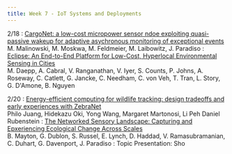 ```yaml
---
title: Week 7 - IoT Systems and Deployments
---
```


2/18
: [CargoNet: a low-cost micropower sensor ndoe exploiting quasi-passive wakeup for adaptive asychronous monitoring of exceptional events](https://dl.acm.org/doi/abs/10.1145/1322263.1322278?casa_token=7NmGSWdsLYIAAAAA:kij7ieLwOD8X8sMlketdWMv1w-6DVYrCQzD_7F239UG6W4ntLIXRAIIINC7QKRqk5wz82Liakb4)<br /> M. Malinowski, M. Moskwa, M. Feldmeier, M. Laibowitz, J. Paradiso
: [Eclipse: An End-to-End Platform for Low-Cost, Hyperlocal Environmental Sensing in Cities](https://www.microsoft.com/en-us/research/uploads/prod/2022/05/ACM_2022-IPSN_FINAL_Eclipse.pdf)<br /> M. Daepp, A. Cabral, V. Ranganathan, V. Iyer, S. Counts, P. Johns, A. Roseway, C. Catlett, G. Jancke, C. Needham, C. von Veh, T. Tran, L. Story, G. D'Amone, B. Nguyen

2/20
: [Energy-efficient computing for wildlife tracking: design tradeoffs and early experiences with ZebraNet](https://dl.acm.org/doi/abs/10.1145/605397.605408?casa_token=WclGpts0sqcAAAAA:3z1ujFs0-uoZD-S9SG1-nB71GRmDbwDSFEvUE-y44DJmVDLHvHYV2Y48x6jv_hhc7VVbLp8zZzo)<br /> Philo Juang, Hidekazu Oki, Yong Wang, Margaret Martonosi, Li Peh Daniel Rubenstein
: [The Networked Sensory Landscape: Capturing and Epxeriencing Ecological Change Across Scales](https://ieeexplore.ieee.org/abstract/document/8315193)<br /> B. Mayton, G. Dublon, S. Russel, E. Lynch, D. Haddad, V. Ramasubramanian, C. Duhart, G. Davenport, J. Paradiso
: Topic Presentation: Sho 
